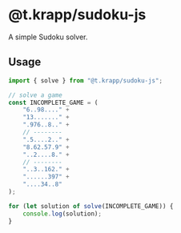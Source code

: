 # @t.krapp/sudoku-js
A simple Sudoku solver.

## Usage

```javascript
import { solve } from "@t.krapp/sudoku-js";

// solve a game
const INCOMPLETE_GAME = (
    "6..98...." +
    "13......." +
    ".976..8.." +
    // --------
    ".5....2.." +
    "8.62.57.9" +
    "..2....8." +
    // --------
    "..3..162." +
    "......397" +
    "....34..8"
);

for (let solution of solve(INCOMPLETE_GAME)) {
    console.log(solution);
}
```
